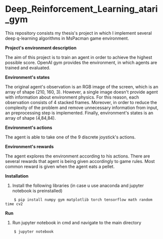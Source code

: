# Deep_Reinforcement_Learning_atari_gym

This repository consists my thesis's project in which I implement several deep q-learning algorithms in MsPacman game environment.

**Project's environment description**

The aim of this project is to train an agent in order to achieve the highest possible score. OpenAI gym provides the environment, in which 
agents are trained and evaluated.

**Environment's states**

The original agent's observation is an RGB image of the screen, which is an array of shape (210, 160, 3). However, a single image doesn't provide
agent with information about environment physics. For this reason, each observation consists of 4 stacked frames. Moreover, in order to reduce the 
complexity of the problem and remove unnecessary information from input, an preprocessing step is implemented. 
Finally, environment's states is an array of shape (4,84,84).

**Environment's actions**

The agent is able to take one of the 9 discrete joystick's actions.

**Environment's rewards**

The agent explores the environment according to his actions. There are several rewards that agent is being given accordingly to game rules.
Most common reward is given when the agent eats a pellet.

**Installation**


 1. Install the following libraries (in case u use anaconda and jupyter notebook is preinstalled)
```
	$ pip install numpy gym matplotlib torch tensorflow math random time cv2
```
**Run**
 

 1. Run jupyter notebook in cmd and navigate to the main directory
```
	$ jupyter notebook
```
 
